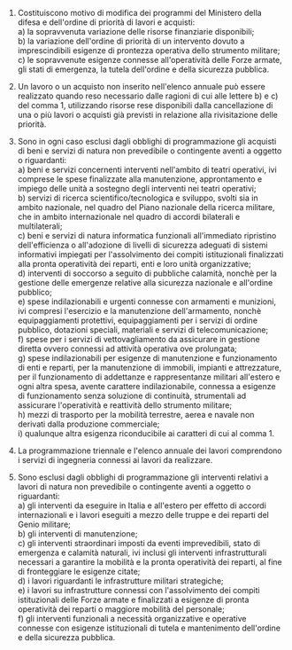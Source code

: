 1. Costituiscono motivo di modifica dei programmi del Ministero della difesa e dell'ordine di priorità di lavori e acquisti:<br>a) la sopravvenuta variazione delle risorse finanziarie disponibili;<br>b) la variazione dell'ordine di priorità di un intervento  dovuto  a imprescindibili  esigenze  di  prontezza  operativa  dello  strumento militare;<br>c) le sopravvenute esigenze  connesse  all'operatività  delle  Forze armate, gli  stati  di  emergenza,  la  tutela  dell'ordine  e  della sicurezza pubblica. 

2. Un lavoro o un acquisto  non  inserito  nell'elenco  annuale  può essere realizzato quando reso necessario dalle ragioni  di  cui  alle lettere b) e c) del comma 1,  utilizzando  risorse  rese  disponibili dalla cancellazione di una o più lavori o acquisti già previsti  in relazione alla rivisitazione delle priorità. 

3. Sono in ogni caso esclusi dagli  obblighi  di  programmazione  gli acquisti di beni e servizi di natura non  prevedibile  o  contingente aventi a oggetto o riguardanti:<br>a) beni  e  servizi  concernenti  interventi  nell'ambito  di  teatri operativi, ivi  comprese  le  spese  finalizzate  alla  manutenzione, approntamento e impiego delle unità a sostegno degli interventi  nei teatri operativi;<br>b) servizi di ricerca scientifico/tecnologica e sviluppo, svolti  sia in ambito nazionale, nel quadro del  Piano  nazionale  della  ricerca militare,  che  in  ambito  internazionale  nel  quadro  di   accordi bilaterali e multilaterali;<br>c) beni e servizi  di  natura  informatica  funzionali  all'immediato ripristino dell'efficienza o all'adozione  di  livelli  di  sicurezza adeguati di sistemi  informativi  impiegati  per  l'assolvimento  dei compiti  istituzionali  finalizzati  alla  pronta  operatività   dei reparti, enti e loro unità organizzative;<br>d) interventi di soccorso a seguito di pubbliche  calamità,  nonchè per la gestione delle emergenze relative alla sicurezza  nazionale  e all'ordine pubblico;<br>e)  spese  indilazionabili  e  urgenti  connesse  con   armamenti   e munizioni, ivi compresi l'esercizio e la manutenzione dell'armamento, nonchè equipaggiamenti protettivi, equipaggiamenti per i servizi  di ordine  pubblico,  dotazioni  speciali,  materiali   e   servizi   di telecomunicazione;<br>f) spese per i servizi di vettovagliamento da assicurare in  gestione diretta ovvero connessi ad attività operativa ove prolungata;<br>g) spese indilazionabili per esigenze di manutenzione e funzionamento di enti e reparti,  per  la  manutenzione  di  immobili,  impianti  e attrezzature, per il funzionamento  di  addettanze  e  rappresentanze militari  all'estero   e   ogni   altra   spesa,   avente   carattere indilazionabile, connessa a esigenze di funzionamento senza soluzione di  continuità,   strumentali   ad   assicurare   l'operatività   e reattività dello strumento militare;<br>h) mezzi di trasporto per la mobilità terrestre, aerea e navale  non derivati dalla produzione commerciale;<br>i) qualunque altra esigenza riconducibile  ai  caratteri  di  cui  al comma 1. 

4.  La  programmazione  triennale  e  l'elenco  annuale  dei   lavori comprendono i servizi di ingegneria connessi ai lavori da realizzare. 

5. Sono esclusi  dagli  obblighi  di  programmazione  gli  interventi relativi a lavori di natura non prevedibile o  contingente  aventi  a oggetto o riguardanti:<br>a) gli interventi da eseguire in Italia e all'estero per  effetto  di accordi internazionali e i lavori eseguiti a mezzo delle truppe e dei reparti del Genio militare;<br>b) gli interventi di manutenzione;<br>c) gli interventi straordinari imposti da eventi imprevedibili, stato di  emergenza  e  calamità  naturali,  ivi  inclusi  gli  interventi infrastrutturali necessari a  garantire  la  mobilità  e  la  pronta operatività dei reparti, al fine di fronteggiare le esigenze citate;<br>d) i lavori riguardanti le infrastrutture militari strategiche;<br>e) i lavori su infrastrutture connessi con l'assolvimento dei compiti istituzionali delle Forze armate e finalizzati a esigenze  di  pronta operatività dei reparti o maggiore mobilità del personale;<br>f) gli interventi funzionali a necessità organizzative  e  operative connesse  con  esigenze  istituzionali  di  tutela   e   mantenimento dell'ordine e della sicurezza pubblica. 